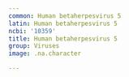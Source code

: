 ```yaml
---
common: Human betaherpesvirus 5
latin: Human betaherpesvirus 5
ncbi: '10359'
title: Human betaherpesvirus 5
group: Viruses
image: .na.character

---
```

